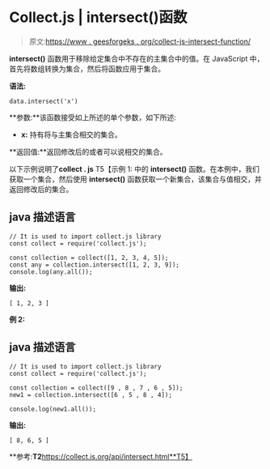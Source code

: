 # Collect.js | intersect()函数

> 原文:[https://www . geesforgeks . org/collect-js-intersect-function/](https://www.geeksforgeeks.org/collect-js-intersect-function/)

**intersect()** 函数用于移除给定集合中不存在的主集合中的值。在 JavaScript 中，首先将数组转换为集合，然后将函数应用于集合。

**语法:**

```
data.intersect('x')

```

**参数:**该函数接受如上所述的单个参数，如下所述:

*   **x:** 持有将与主集合相交的集合。

**返回值:**返回修改后的或者可以说相交的集合。

以下示例说明了**collect . js**
T5【示例 1: 中的 **intersect()** 函数。在本例中，我们获取一个集合，然后使用 **intersect()** 函数获取一个新集合，该集合与值相交，并返回修改后的集合。

## java 描述语言

```
// It is used to import collect.js library
const collect = require('collect.js');

const collection = collect([1, 2, 3, 4, 5]);
const any = collection.intersect([1, 2, 3, 9]);
console.log(any.all());
```

**输出:**

```
[ 1, 2, 3 ]

```

**例 2:**

## java 描述语言

```
// It is used to import collect.js library
const collect = require('collect.js');

const collection = collect([9 , 8 , 7 , 6 , 5]);
new1 = collection.intersect([6 , 5 , 8 , 4]);

console.log(new1.all());
```

**输出:**

```
[ 8, 6, 5 ]

```

**参考:**T2**https://collect.js.org/api/intersect.html**T5】